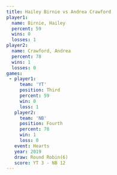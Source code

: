 ```yaml
---
title: Hailey Birnie vs Andrea Crawford
player1:                
  name: Birnie, Hailey  
  percent: 59           
  wins: 0               
  losses: 1             
player2:                
  name: Crawford, Andrea
  percent: 78           
  wins: 1               
  losses: 0             
games:
 - player1:         
     team: 'YT'     
     position: Third
     percent: 59    
     win: 0         
     loss: 1        
   player2:          
     team: 'NB'      
     position: Fourth
     percent: 78     
     win: 1          
     loss: 0         
   event: Hearts       
   year: 2019          
   draw: Round Robin(6)
   score: YT 3 - NB 12 
---
```

